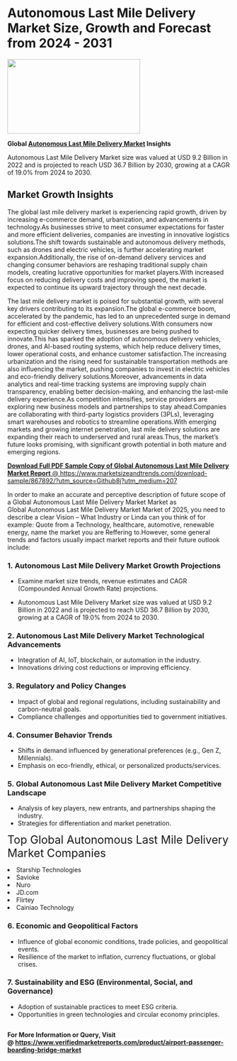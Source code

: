 <H1>Autonomous Last Mile Delivery Market Size, Growth and Forecast from 2024 - 2031</H1><img class="aligncenter size-medium wp-image-584254" src="https://thirdeyenews.in/wp-content/uploads/2024/09/Global-Market-Research-300x168.jpeg" alt="" width="300" height="168" /><p><strong>Global&nbsp;<a href="https://www.marketsizeandtrends.com/download-sample/867892/?utm_source=Github8j?utm_medium=207">Autonomous Last Mile Delivery Market</a> Insights</strong></p><p>Autonomous Last Mile Delivery Market size was valued at USD 9.2 Billion in 2022 and is projected to reach USD 36.7 Billion by 2030, growing at a CAGR of 19.0% from 2024 to 2030.</p><p><h2>Market Growth Insights</h2> <p>The global last mile delivery market is experiencing rapid growth, driven by increasing e-commerce demand, urbanization, and advancements in technology.As businesses strive to meet consumer expectations for faster and more efficient deliveries, companies are investing in innovative logistics solutions.The shift towards sustainable and autonomous delivery methods, such as drones and electric vehicles, is further accelerating market expansion.Additionally, the rise of on-demand delivery services and changing consumer behaviors are reshaping traditional supply chain models, creating lucrative opportunities for market players.With increased focus on reducing delivery costs and improving speed, the market is expected to continue its upward trajectory through the next decade.</p> <p><a href="#"></a></p> <p>The last mile delivery market is poised for substantial growth, with several key drivers contributing to its expansion.The global e-commerce boom, accelerated by the pandemic, has led to an unprecedented surge in demand for efficient and cost-effective delivery solutions.With consumers now expecting quicker delivery times, businesses are being pushed to innovate.This has sparked the adoption of autonomous delivery vehicles, drones, and AI-based routing systems, which help reduce delivery times, lower operational costs, and enhance customer satisfaction.The increasing urbanization and the rising need for sustainable transportation methods are also influencing the market, pushing companies to invest in electric vehicles and eco-friendly delivery solutions.Moreover, advancements in data analytics and real-time tracking systems are improving supply chain transparency, enabling better decision-making, and enhancing the last-mile delivery experience.As competition intensifies, service providers are exploring new business models and partnerships to stay ahead.Companies are collaborating with third-party logistics providers (3PLs), leveraging smart warehouses and robotics to streamline operations.With emerging markets and growing internet penetration, last mile delivery solutions are expanding their reach to underserved and rural areas.Thus, the market’s future looks promising, with significant growth potential in both mature and emerging regions.<p><a href="#"></p><p><span class=""><strong>Download Full PDF Sample Copy of Global Autonomous Last Mile Delivery Market Report</strong> @ <a href="https://www.marketsizeandtrends.com/download-sample/867892/?utm_source=Github8j?utm_medium=207" target="_blank">https://www.marketsizeandtrends.com/download-sample/867892/?utm_source=Github8j?utm_medium=207</a></span></p><p>In order to make an accurate and perceptive description of future scope of a Global&nbsp;Autonomous Last Mile Delivery Market Market as Global&nbsp;Autonomous Last Mile Delivery Market Market of 2025, you need to describe a clear Vision &ndash; What Industry or Linda can you think of for example: Quote from a Technology, healthcare, automotive, renewable energy, name the market you are Reffering to.However, some general trends and factors usually impact market reports and their future outlook include:</p><h3>1.&nbsp;<strong>Autonomous Last Mile Delivery Market Growth Projections</strong></h3><ul><li>Examine market size trends, revenue estimates and CAGR (Compounded Annual Growth Rate) projections.</li><li><p>Autonomous Last Mile Delivery Market size was valued at USD 9.2 Billion in 2022 and is projected to reach USD 36.7 Billion by 2030, growing at a CAGR of 19.0% from 2024 to 2030.</p></li></ul><h3>2.&nbsp;<strong>Autonomous Last Mile Delivery Market Technological Advancements</strong></h3><ul><li>Integration of AI, IoT, blockchain, or automation in the industry.</li><li>Innovations driving cost reductions or improving efficiency.</li></ul><h3>3.&nbsp;<strong>Regulatory and Policy Changes</strong></h3><ul><li>Impact of global and regional regulations, including sustainability and carbon-neutral goals.</li><li>Compliance challenges and opportunities tied to government initiatives.</li></ul><h3>4.&nbsp;<strong>Consumer Behavior Trends</strong></h3><ul><li>Shifts in demand influenced by generational preferences (e.g., Gen Z, Millennials).</li><li>Emphasis on eco-friendly, ethical, or personalized products/services.</li></ul><h3>5.&nbsp;<strong>Global Autonomous Last Mile Delivery Market Competitive Landscape</strong></h3><ul><li>Analysis of key players, new entrants, and partnerships shaping the industry.</li><li>Strategies for differentiation and market penetration.</li></ul><p data-pm-slice="1 1 []"><span style="color: inherit; font-family: inherit; font-size: 25px;">Top Global Autonomous Last Mile Delivery Market Companies</span></p><div class="" data-test-id=""><p><li>Starship Technologies</li><li> Savioke</li><li> Nuro</li><li> JD.com</li><li> Flirtey</li><li> Cainiao Technology</li></p></div><h3>6.&nbsp;<strong>Economic and Geopolitical Factors</strong></h3><ul><li>Influence of global economic conditions, trade policies, and geopolitical events.</li><li>Resilience of the market to inflation, currency fluctuations, or global crises.</li></ul><h3>7.&nbsp;<strong>Sustainability and ESG (Environmental, Social, and Governance)</strong></h3><ul><li>Adoption of sustainable practices to meet ESG criteria.</li><li>Opportunities in green technologies and circular economy principles.</li></ul><h2><strong style="font-size: 14px;">For More Information or Query, Visit @&nbsp;</strong><a style="background-color: #ffffff; font-size: 14px;" href="https://www.marketsizeandtrends.com/report/autonomous-last-mile-delivery-market/" target="_blank">https://www.verifiedmarketreports.com/product/airport-passenger-boarding-bridge-market</a></h2>